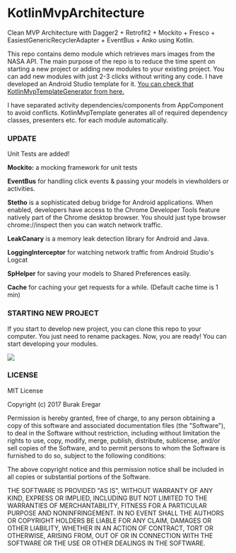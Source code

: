 # KotlinMvpArchitecture
Clean MVP Architecture with Dagger2 + Retrofit2 + Mockito + Fresco + EasiestGenericRecyclerAdapter + EventBus + Anko using Kotlin. 

This repo contains demo module which retrieves mars images from the NASA API. The main purpose of the repo is to reduce the time spent on starting a new project or adding new modules to your existing project. You can add new modules with just 2-3 clicks without writing any code. I have developed an Android Studio template for it. [You can check that KotlinMvpTemplateGenerator from here.](https://github.com/burakeregar/KotlinMvpTemplateGenerator)

I have separated activity dependencies/components from AppComponent to avoid conflicts. KotlinMvpTemplate generates all of required dependency classes, presenters etc. for each module automatically.

### UPDATE
Unit Tests are added!

**Mockito:** a mocking framework for unit tests

**EventBus** for handling click events & passing your models in viewholders or activities.

**Stetho** is a sophisticated debug bridge for Android applications. When enabled, developers have access to the Chrome Developer Tools 
feature natively part of the Chrome desktop browser. You should just type browser chrome://inspect then you can watch network traffic.

**LeakCanary** is a memory leak detection library for Android and Java. 

**LoggingInterceptor** for watching network traffic from Android Studio's Logcat

**SpHelper** for saving your models to Shared Preferences easily.

**Cache** for caching your get requests for a while. (Default cache time is 1 min)


### STARTING NEW PROJECT
If you start to develop new project, you can clone this repo to your computer. You just need to rename packages. Now, you are ready! You can start developing your modules.

![](https://github.com/burakeregar/KotlinMvpTemplateGenerator/blob/master/art/mvp_template.gif)

### LICENSE

MIT License

Copyright (c) 2017 Burak Eregar

Permission is hereby granted, free of charge, to any person obtaining a copy
of this software and associated documentation files (the "Software"), to deal
in the Software without restriction, including without limitation the rights
to use, copy, modify, merge, publish, distribute, sublicense, and/or sell
copies of the Software, and to permit persons to whom the Software is
furnished to do so, subject to the following conditions:

The above copyright notice and this permission notice shall be included in all
copies or substantial portions of the Software.

THE SOFTWARE IS PROVIDED "AS IS", WITHOUT WARRANTY OF ANY KIND, EXPRESS OR
IMPLIED, INCLUDING BUT NOT LIMITED TO THE WARRANTIES OF MERCHANTABILITY,
FITNESS FOR A PARTICULAR PURPOSE AND NONINFRINGEMENT. IN NO EVENT SHALL THE
AUTHORS OR COPYRIGHT HOLDERS BE LIABLE FOR ANY CLAIM, DAMAGES OR OTHER
LIABILITY, WHETHER IN AN ACTION OF CONTRACT, TORT OR OTHERWISE, ARISING FROM,
OUT OF OR IN CONNECTION WITH THE SOFTWARE OR THE USE OR OTHER DEALINGS IN THE
SOFTWARE.
